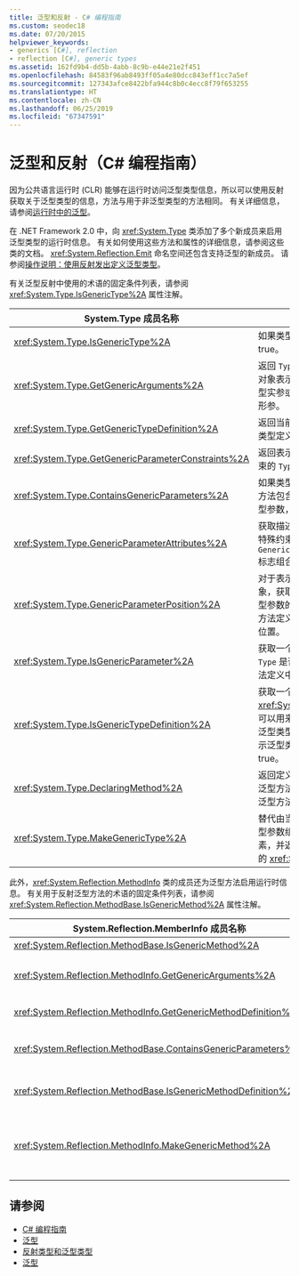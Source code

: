 ```yaml
---
title: 泛型和反射 - C# 编程指南
ms.custom: seodec18
ms.date: 07/20/2015
helpviewer_keywords:
- generics [C#], reflection
- reflection [C#], generic types
ms.assetid: 162fd9b4-dd5b-4abb-8c9b-e44e21e2f451
ms.openlocfilehash: 84583f96ab8493ff05a4e80dcc843eff1cc7a5ef
ms.sourcegitcommit: 127343afce8422bfa944c8b0c4ecc8f79f653255
ms.translationtype: HT
ms.contentlocale: zh-CN
ms.lasthandoff: 06/25/2019
ms.locfileid: "67347591"
---
```

# <a name="generics-and-reflection-c-programming-guide"></a>泛型和反射（C# 编程指南）
因为公共语言运行时 (CLR) 能够在运行时访问泛型类型信息，所以可以使用反射获取关于泛型类型的信息，方法与用于非泛型类型的方法相同。 有关详细信息，请参阅[运行时中的泛型](../../../csharp/programming-guide/generics/generics-in-the-run-time.md)。  
  
 在 .NET Framework 2.0 中，向 <xref:System.Type> 类添加了多个新成员来启用泛型类型的运行时信息。 有关如何使用这些方法和属性的详细信息，请参阅这些类的文档。 <xref:System.Reflection.Emit> 命名空间还包含支持泛型的新成员。 请参阅[操作说明：使用反射发出定义泛型类型](../../../framework/reflection-and-codedom/how-to-define-a-generic-type-with-reflection-emit.md)。  
  
 有关泛型反射中使用的术语的固定条件列表，请参阅 <xref:System.Type.IsGenericType%2A> 属性注解。  
  
|System.Type 成员名称|说明|  
|-----------------------------|-----------------|  
|<xref:System.Type.IsGenericType%2A>|如果类型是泛型，则返回 true。|  
|<xref:System.Type.GetGenericArguments%2A>|返回 `Type` 对象的数组，这些对象表示为构造类型提供的类型实参或泛型类型定义的类型形参。|  
|<xref:System.Type.GetGenericTypeDefinition%2A>|返回当前构造类型的基础泛型类型定义。|  
|<xref:System.Type.GetGenericParameterConstraints%2A>|返回表示当前泛型类型参数约束的 `Type` 对象的数组。|  
|<xref:System.Type.ContainsGenericParameters%2A>|如果类型或任何其封闭类型或方法包含未提供特定类型的类型参数，则返回 true。|  
|<xref:System.Type.GenericParameterAttributes%2A>|获取描述当前泛型类型参数的特殊约束的 `GenericParameterAttributes` 标志组合。|  
|<xref:System.Type.GenericParameterPosition%2A>|对于表示类型参数的 `Type` 对象，获取类型参数在声明其类型参数的泛型类型定义或泛型方法定义的类型参数列表中的位置。|  
|<xref:System.Type.IsGenericParameter%2A>|获取一个值，该值指示当前 `Type` 是否表示泛型类型或方法定义中的类型参数。|  
|<xref:System.Type.IsGenericTypeDefinition%2A>|获取一个值，该值指示当前 <xref:System.Type> 是否表示可以用来构造其他泛型类型的泛型类型定义。 如果该类型表示泛型类型的定义，则返回 true。|  
|<xref:System.Type.DeclaringMethod%2A>|返回定义当前泛型类型参数的泛型方法，如果类型参数未由泛型方法定义，则返回 null。|  
|<xref:System.Type.MakeGenericType%2A>|替代由当前泛型类型定义的类型参数组成的类型数组的元素，并返回表示结果构造类型的 <xref:System.Type> 对象。|  
  
 此外，<xref:System.Reflection.MethodInfo> 类的成员还为泛型方法启用运行时信息。 有关用于反射泛型方法的术语的固定条件列表，请参阅 <xref:System.Reflection.MethodBase.IsGenericMethod%2A> 属性注解。  
  
|System.Reflection.MemberInfo 成员名称|说明|  
|----------------------------------------------|-----------------|  
|<xref:System.Reflection.MethodBase.IsGenericMethod%2A>|如果方法是泛型，则返回 true。|  
|<xref:System.Reflection.MethodInfo.GetGenericArguments%2A>|返回类型对象的数组，这些对象表示构造泛型方法的类型实参或泛型方法定义的类型形参。|  
|<xref:System.Reflection.MethodInfo.GetGenericMethodDefinition%2A>|返回当前构造方法的基础泛型方法定义。|  
|<xref:System.Reflection.MethodBase.ContainsGenericParameters%2A>|如果方法或任何其封闭类型包含未提供特定类型的任何类型参数，则返回 true。|  
|<xref:System.Reflection.MethodBase.IsGenericMethodDefinition%2A>|如果当前 <xref:System.Reflection.MethodInfo> 表示泛型方法的定义，则返回 true。|  
|<xref:System.Reflection.MethodInfo.MakeGenericMethod%2A>|用类型数组的元素替代当前泛型方法定义的类型参数，并返回表示结果构造方法的 <xref:System.Reflection.MethodInfo> 对象。|  
  
## <a name="see-also"></a>请参阅

- [C# 编程指南](../../../csharp/programming-guide/index.md)
- [泛型](../../../csharp/programming-guide/generics/index.md)
- [反射类型和泛型类型](../../../framework/reflection-and-codedom/reflection-and-generic-types.md)
- [泛型](~/docs/standard/generics/index.md)

